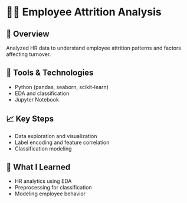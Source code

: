 # 👩‍💼 Employee Attrition Analysis

## 📌 Overview
Analyzed HR data to understand employee attrition patterns and factors affecting turnover.

## 🔧 Tools & Technologies
- Python (pandas, seaborn, scikit-learn)
- EDA and classification
- Jupyter Notebook

## 📈 Key Steps
- Data exploration and visualization
- Label encoding and feature correlation
- Classification modeling

## 🧠 What I Learned
- HR analytics using EDA
- Preprocessing for classification
- Modeling employee behavior
